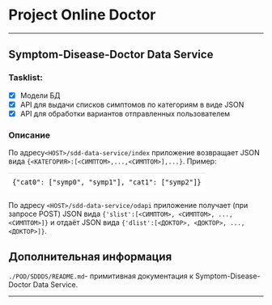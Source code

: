 # Project Online Doctor
----
## Symptom-Disease-Doctor Data Service
### Tasklist:
- [x] Модели БД
- [x] API для выдачи списков симптомов по категориям в виде JSON
- [x] API для обработки вариантов отправленных пользователем

### Описание

По адресу`<HOST>/sdd-data-service/index` приложение возвращает JSON вида `{<КАТЕГОРИЯ>:[<СИМПТОМ>,...,<СИМПТОМ>],...}`. Пример:

![Пример JSON со списком симптомов](./images/JSONexample.png)

По адресу `<HOST>/sdd-data-service/odapi` приложение получает (при запросе POST) JSON вида `{'slist':[<СИМПТОМ>, <СИМПТОМ>, ..., <СИМПТОМ>]}` и отдаёт JSON вида `{'dlist':[<ДОКТОР>, <ДОКТОР>, ..., <ДОКТОР>]}`.

## Дополнительная информация
`./POD/SDDDS/README.md`- примитивная документация к Symptom-Disease-Doctor Data Service.

----